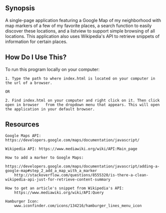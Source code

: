 ## Synopsis
A single-page application featuring a Google Map of my neighborhood with map markers of a few of my favorite places, a search function to easily discover these locations, and a listview to support simple browsing of all locations. This application also uses Wikipedia's API to retrieve snippets of information for certain places.


## How Do I Use This?
To run this program locally on your computer:


	1. Type the path to where index.html is located on your computer in the url of a browser.
	
	OR
	
	2. Find index.html on your computer and right click on it. Then click open in browser 	from the dropdown menu that appears. This will open the application in your default browser.


## Resources
	Google Maps API: https://developers.google.com/maps/documentation/javascript/ 

	Wikipedia API: https://www.mediawiki.org/wiki/API:Main_page

	How to add a marker to Google Maps: 
		https://developers.google.com/maps/documentation/javascript/adding-a-google-map#step_2_add_a_map_with_a_marker
		http://stackoverflow.com/questions/8555320/is-there-a-clean-wikipedia-api-just-for-retrieve-content-summary

	How to get an article's snippet from Wikipedia's API:
		https://www.mediawiki.org/wiki/API:Query
		
	Hamburger Icon:
		www.iconfinder.com/icons/134216/hamburger_lines_menu_icon
